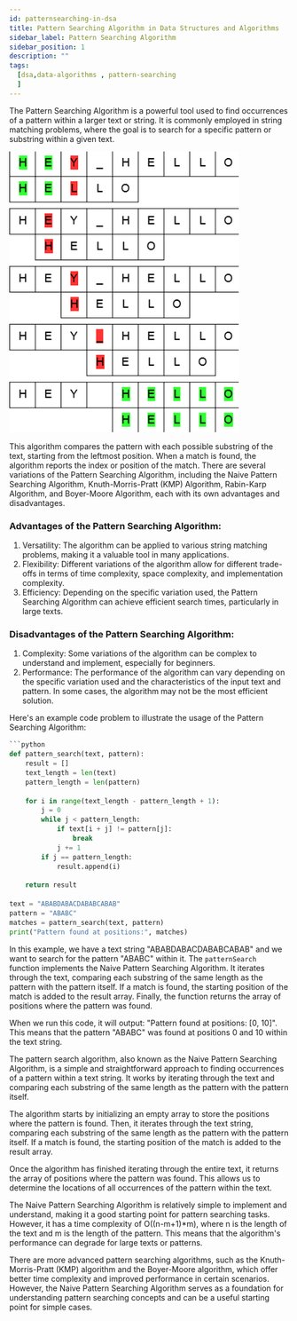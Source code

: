 ```yaml
---
id: patternsearching-in-dsa
title: Pattern Searching Algorithm in Data Structures and Algorithms
sidebar_label: Pattern Searching Algorithm
sidebar_position: 1
description: ""
tags:
  [dsa,data-algorithms , pattern-searching
  ]
---
```



The Pattern Searching Algorithm is a powerful tool used to find occurrences of a pattern within a larger text or string. It is commonly employed in string matching problems, where the goal is to search for a specific pattern or substring within a given text.

![pattern search](image-8.png)

This algorithm compares the pattern with each possible substring of the text, starting from the leftmost position. When a match is found, the algorithm reports the index or position of the match. There are several variations of the Pattern Searching Algorithm, including the Naive Pattern Searching Algorithm, Knuth-Morris-Pratt (KMP) Algorithm, Rabin-Karp Algorithm, and Boyer-Moore Algorithm, each with its own advantages and disadvantages.

### Advantages of the Pattern Searching Algorithm:

1. Versatility: The algorithm can be applied to various string matching problems, making it a valuable tool in many applications.
2. Flexibility: Different variations of the algorithm allow for different trade-offs in terms of time complexity, space complexity, and implementation complexity.
3. Efficiency: Depending on the specific variation used, the Pattern Searching Algorithm can achieve efficient search times, particularly in large texts.

### Disadvantages of the Pattern Searching Algorithm:

1. Complexity: Some variations of the algorithm can be complex to understand and implement, especially for beginners.
2. Performance: The performance of the algorithm can vary depending on the specific variation used and the characteristics of the input text and pattern. In some cases, the algorithm may not be the most efficient solution.

Here's an example code problem to illustrate the usage of the Pattern Searching Algorithm:

```python
```python
def pattern_search(text, pattern):
    result = []
    text_length = len(text)
    pattern_length = len(pattern)

    for i in range(text_length - pattern_length + 1):
        j = 0
        while j < pattern_length:
            if text[i + j] != pattern[j]:
                break
            j += 1
        if j == pattern_length:
            result.append(i)

    return result

text = "ABABDABACDABABCABAB"
pattern = "ABABC"
matches = pattern_search(text, pattern)
print("Pattern found at positions:", matches)
```

In this example, we have a text string "ABABDABACDABABCABAB" and we want to search for the pattern "ABABC" within it. The `patternSearch` function implements the Naive Pattern Searching Algorithm. It iterates through the text, comparing each substring of the same length as the pattern with the pattern itself. If a match is found, the starting position of the match is added to the result array. Finally, the function returns the array of positions where the pattern was found.

When we run this code, it will output: "Pattern found at positions: [0, 10]". This means that the pattern "ABABC" was found at positions 0 and 10 within the text string.


The pattern search algorithm, also known as the Naive Pattern Searching Algorithm, is a simple and straightforward approach to finding occurrences of a pattern within a text string. It works by iterating through the text and comparing each substring of the same length as the pattern with the pattern itself.

The algorithm starts by initializing an empty array to store the positions where the pattern is found. Then, it iterates through the text string, comparing each substring of the same length as the pattern with the pattern itself. If a match is found, the starting position of the match is added to the result array.

Once the algorithm has finished iterating through the entire text, it returns the array of positions where the pattern was found. This allows us to determine the locations of all occurrences of the pattern within the text.

The Naive Pattern Searching Algorithm is relatively simple to implement and understand, making it a good starting point for pattern searching tasks. However, it has a time complexity of O((n-m+1)*m), where n is the length of the text and m is the length of the pattern. This means that the algorithm's performance can degrade for large texts or patterns.

There are more advanced pattern searching algorithms, such as the Knuth-Morris-Pratt (KMP) algorithm and the Boyer-Moore algorithm, which offer better time complexity and improved performance in certain scenarios. However, the Naive Pattern Searching Algorithm serves as a foundation for understanding pattern searching concepts and can be a useful starting point for simple cases.